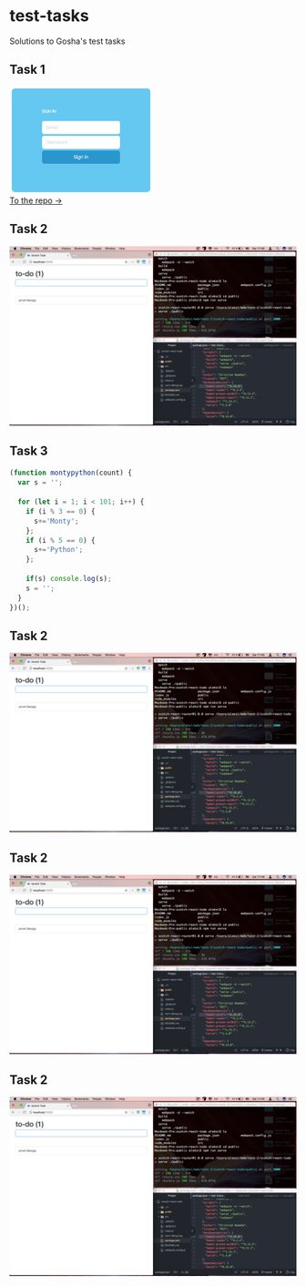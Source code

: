# test-tasks
Solutions to Gosha's test tasks

## Task 1
<img src="https://github.com/ururualeksi/test-tasks/blob/master/task1/task1-screenshot.png" width="250"><br>
[To the repo ->](https://github.com/ururualeksi/test-tasks/tree/master/task1)

## Task 2
<img src="https://github.com/ururualeksi/test-tasks/blob/master/task2.png" width="600"><br>

## Task 3
```javascript
(function montypython(count) {
  var s = '';

  for (let i = 1; i < 101; i++) {
    if (i % 3 == 0) {
      s+='Monty';
    };
    if (i % 5 == 0) {
      s+='Python';
    };

    if(s) console.log(s);
    s = '';
  }
})();

```

## Task 2
<img src="https://github.com/ururualeksi/test-tasks/blob/master/task2.png" width="600"><br>

## Task 2
<img src="https://github.com/ururualeksi/test-tasks/blob/master/task2.png" width="600"><br>

## Task 2
<img src="https://github.com/ururualeksi/test-tasks/blob/master/task2.png" width="600"><br>
